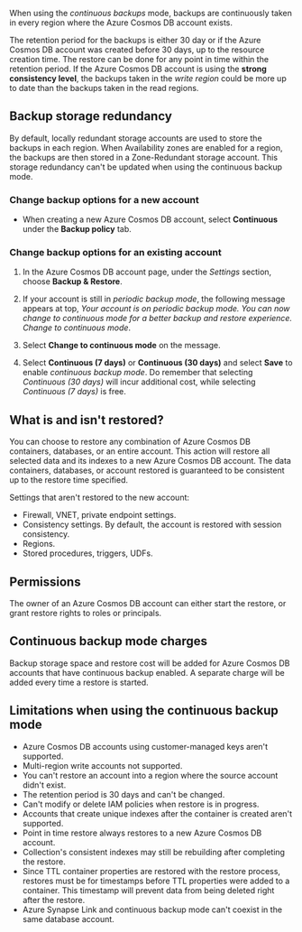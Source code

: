
When using the *continuous backups* mode, backups are continuously taken in every region where the Azure Cosmos DB account exists. 

The retention period for the backups is either 30 day or if the Azure Cosmos DB account was created before 30 days, up to the resource creation time. The restore can be done for any point in time within the retention period. If the Azure Cosmos DB account is using the **strong consistency level**, the backups taken in the *write region* could be more up to date than the backups taken in the read regions.

## Backup storage redundancy

By default, locally redundant storage accounts are used to store the backups in each region. When Availability zones are enabled for a region, the backups are then stored in a Zone-Redundant storage account. This storage redundancy can't be updated when using the continuous backup mode.

### Change backup options for a new account

- When creating a new Azure Cosmos DB account, select **Continuous** under the **Backup policy** tab. 

### Change backup options for an existing account

1. In the Azure Cosmos DB account page, under the *Settings* section, choose **Backup & Restore**. 

2. If your account is still in *periodic backup mode*, the following message appears at top, *Your account is on periodic backup mode. You can now change to continuous mode for a better backup and restore experience. Change to continuous mode*.

3. Select **Change to continuous mode** on the message.

4. Select **Continuous (7 days)** or **Continuous (30 days)** and select **Save** to enable *continuous backup mode*. Do remember that selecting *Continuous (30 days)* will incur additional cost, while selecting *Continuous (7 days)* is free.

## What is and isn't restored?

You can choose to restore any combination of Azure Cosmos DB containers, databases, or an entire account. This action will restore all selected data and its indexes to a new Azure Cosmos DB account. The data containers, databases, or account restored is guaranteed to be consistent up to the restore time specified.

Settings that aren't restored to the new account:
- Firewall, VNET, private endpoint settings.
- Consistency settings. By default, the account is restored with session consistency.
- Regions.
- Stored procedures, triggers, UDFs.

## Permissions

The owner of an Azure Cosmos DB account can either start the restore, or grant restore rights to roles or  principals.

## Continuous backup mode charges

Backup storage space and restore cost will be added for Azure Cosmos DB accounts that have continuous backup enabled. A separate charge will be added every time a restore is started.

## Limitations when using the continuous backup mode

- Azure Cosmos DB accounts using customer-managed keys aren't supported.
- Multi-region write accounts not supported.
- You can't restore an account into a region where the source account didn't exist.
- The retention period is 30 days and can't be changed.
- Can't modify or delete IAM policies when restore is in progress.
- Accounts that create unique indexes after the container is created aren't supported.
- Point in time restore always restores to a new Azure Cosmos DB account.
- Collection's consistent indexes may still be rebuilding after completing the restore.
- Since TTL container properties are restored with the restore process, restores must be for timestamps before TTL properties were added to a container.  This timestamp will prevent data from being deleted right after the restore.
- Azure Synapse Link and continuous backup mode can't coexist in the same database account. 
